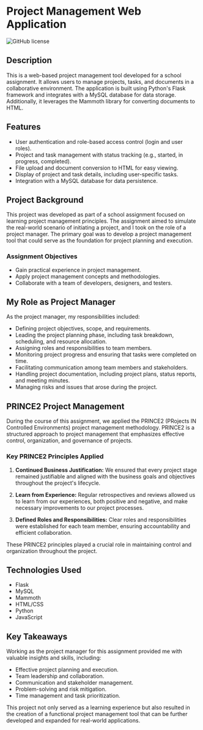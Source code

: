 # Project Management Web Application

![GitHub license](https://img.shields.io/badge/license-MIT-blue.svg)

## Description

This is a web-based project management tool developed for a school assignment. It allows users to manage projects, tasks, and documents in a collaborative environment. The application is built using Python's Flask framework and integrates with a MySQL database for data storage. Additionally, it leverages the Mammoth library for converting documents to HTML.

## Features

- User authentication and role-based access control (login and user roles).
- Project and task management with status tracking (e.g., started, in progress, completed).
- File upload and document conversion to HTML for easy viewing.
- Display of project and task details, including user-specific tasks.
- Integration with a MySQL database for data persistence.


## Project Background

This project was developed as part of a school assignment focused on learning project management principles. The assignment aimed to simulate the real-world scenario of initiating a project, and I took on the role of a project manager. The primary goal was to develop a project management tool that could serve as the foundation for project planning and execution.

### Assignment Objectives

- Gain practical experience in project management.
- Apply project management concepts and methodologies.
- Collaborate with a team of developers, designers, and testers.


## My Role as Project Manager

As the project manager, my responsibilities included:

- Defining project objectives, scope, and requirements.
- Leading the project planning phase, including task breakdown, scheduling, and resource allocation.
- Assigning roles and responsibilities to team members.
- Monitoring project progress and ensuring that tasks were completed on time.
- Facilitating communication among team members and stakeholders.
- Handling project documentation, including project plans, status reports, and meeting minutes.
- Managing risks and issues that arose during the project.



## PRINCE2 Project Management

During the course of this assignment, we applied the PRINCE2 (PRojects IN Controlled Environments) project management methodology. PRINCE2 is a structured approach to project management that emphasizes effective control, organization, and governance of projects.

### Key PRINCE2 Principles Applied

1. **Continued Business Justification:** We ensured that every project stage remained justifiable and aligned with the business goals and objectives throughout the project's lifecycle.

2. **Learn from Experience:** Regular retrospectives and reviews allowed us to learn from our experiences, both positive and negative, and make necessary improvements to our project processes.

3. **Defined Roles and Responsibilities:** Clear roles and responsibilities were established for each team member, ensuring accountability and efficient collaboration.


These PRINCE2 principles played a crucial role in maintaining control and organization throughout the project.
## Technologies Used
- Flask
- MySQL
- Mammoth
- HTML/CSS
- Python
- JavaScript

## Key Takeaways

Working as the project manager for this assignment provided me with valuable insights and skills, including:

- Effective project planning and execution.
- Team leadership and collaboration.
- Communication and stakeholder management.
- Problem-solving and risk mitigation.
- Time management and task prioritization.

This project not only served as a learning experience but also resulted in the creation of a functional project management tool that can be further developed and expanded for real-world applications.

